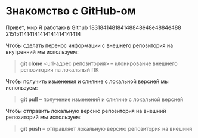 # Знакомство с GitHub-ом 

Привет, мир
Я работаю в Github
183184148184148848ё48ё4884ё488
2151511414141414141414141414

Чтобы сделать перенос информации с внешнего репозитория на внутренний мы используем:
>**git clone** <url-адрес репозитория> – клонирование внешнего репозитория на  локальный ПК

Чтобы получить изменения и слияние с локальной версией мы используем:
>**git pull** – получение изменений и слияние с локальной версией

Чтобы отправить локальную версию репозитория на внешний репозиторий мы используем:
>**git push** – отправляет локальную версию репозитория на внешний
